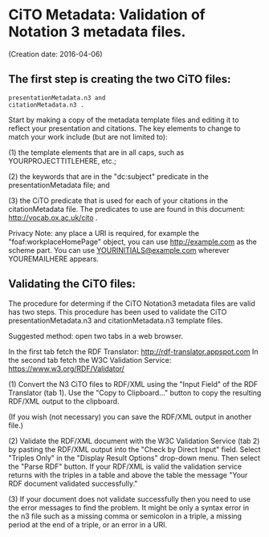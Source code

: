 # CiTO Metadata: Validation of Notation 3 metadata files.
(Creation date: 2016-04-06)

## The first step is creating the two CiTO files:
    presentationMetadata.n3 and
    citationMetadata.n3 .

Start by making a copy of the metadata template files and editing it
to reflect your presentation and citations. The key elements to change
to match your work include (but are not limited to):

(1) the template elements that are in all caps, such as
YOURPROJECTTITLEHERE, etc.;

(2) the keywords that are in the "dc:subject" predicate in the
presentationMetadata file; and

(3) the CiTO predicate that is used for each of your citations in the
citationMetadata file. The predicates to use are found in this document:
http://vocab.ox.ac.uk/cito .

Privacy Note: any place a URI is required, for example the
"foaf:workplaceHomePage" object, you can use http://example.com as the
scheme part. You can use YOURINITIALS@example.com wherever
YOUREMAILHERE appears.

## Validating the CiTO files:

The procedure for determing if the CiTO Notation3 metadata files are valid has
two steps. This procedure has been used to validate the CiTO
presentationMetadata.n3 and citationMetadata.n3 template files.

Suggested method: open two tabs in a web browser.

In the first tab fetch the RDF Translator:
   http://rdf-translator.appspot.com
In the second tab fetch the W3C Validation Service:
   https://www.w3.org/RDF/Validator/


(1) Convert the N3 CiTO files to RDF/XML using the "Input Field" of the
RDF Translator (tab 1). Use the "Copy to Clipboard..." button to copy the
resulting RDF/XML output to the clipboard.

(If you wish (not necessary) you can save the RDF/XML output in another file.)


(2) Validate the RDF/XML document with the W3C Validation Service (tab 2) by
pasting the RDF/XML output into the "Check by Direct Input"
field. Select "Triples Only" in the "Display Result Options" drop-down
menu. Then select the "Parse RDF" button. If your RDF/XML is valid the
validation service returns with the triples in a table and above the
table the message "Your RDF document validated successfully."

(3) If your document does not validate successfully then you need to
use the error messages to find the problem. It might be only a syntax
error in the n3 file such as a missing comma or semicolon in a triple,
a missing period at the end of a triple, or an error in a URI.
